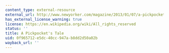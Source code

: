 ```yaml
---
content_type: external-resource
external_url: http://www.newyorker.com/magazine/2013/01/07/a-pickpockets-tale
has_external_license_warning: true
license: https://en.wikipedia.org/wiki/All_rights_reserved
status: ''
title: A Pickpocket's Tale
uid: 0f965712-e5dc-40cc-947a-b8dd2d50a02b
wayback_url: ''
---
```

